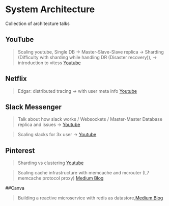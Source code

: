 # System Architecture

Collection of architecture talks

## YouTube
> Scaling youtube, Single DB -> Master-Slave-Slave replica -> Sharding (Difficulty with sharding while handling DR (Disaster recovery)), -> introduction to vitess 
> [Youtube](https://www.youtube.com/watch?v=5yDO-tmIoXY)


## Netflix
> Edgar: distributed tracing -> with user meta info [Youtube](https://www.youtube.com/watch?v=zKOXTIovdb0&list=PLndbWGuLoHeYTBaqFu31Nac-19qsdUl_V&index=3&ab_channel=InfoQInfoQ)

## Slack Messenger   


> Talk about how slack works / Websockets / Master-Master Database replica and issues ->
> [Youtube](https://www.youtube.com/watch?v=WE9c9AZe-DY&ab_channel=InfoQ)


> Scaling slacks for 3x user  -> [Youtube](https://www.youtube.com/watch?v=_M-oHxknfnI&ab_channel=InfoQ)


## Pinterest
> Sharding vs clustering [Youtube](https://www.youtube.com/watch?v=fYnrtjO-Ne0&ab_channel=MySQL)

> Scaling cache infrastructure with memcache and mcrouter (L7 memcache protocol proxy) [Medium Blog](https://medium.com/pinterest-engineering/scaling-cache-infrastructure-at-pinterest-422d6d294ece)

##Canva

> Building a reactive microservice with redis as datastore,[Medium Blog](https://medium.com/canva/lessons-learnt-from-building-reactive-microservices-for-canva-live-789892c58b10)
